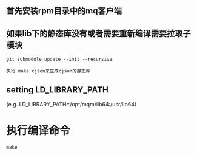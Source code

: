 ## 首先安装rpm目录中的mq客户端

## 如果lib下的静态库没有或者需要重新编译需要拉取子模块
```
git submodule update --init --recursive

执行 make cjson来生成cjson的静态库
```

## setting LD_LIBRARY_PATH
(e.g. LD_LIBRARY_PATH=/opt/mqm/lib64:/usr/lib64)

# 执行编译命令
```
make
```
